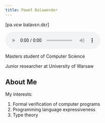 ```yaml
---
title: Paweł Balawender
---
```


[pa.vɛw balavɛn.dɛr]

<audio controls>
    <source src="name-pronunciation.wav" type="audio/wav">
    Your browser does not support the audio element.
</audio>

Masters student of Computer Science

Junior researcher at University of Warsaw

## About Me

My interests:

1. Formal verification of computer programs
2. Programming language expressiveness
3. Type theory
